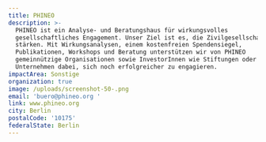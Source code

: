 ```yaml
---
title: PHINEO
description: >-
  PHINEO ist ein Analyse- und Beratungshaus für wirkungsvolles
  gesellschaftliches Engagement. Unser Ziel ist es, die Zivilgesellschaft zu
  stärken. Mit Wirkungsanalysen, einem kostenfreien Spendensiegel,
  Publikationen, Workshops und Beratung unterstützen wir von PHINEO
  gemeinnützige Organisationen sowie InvestorInnen wie Stiftungen oder
  Unternehmen dabei, sich noch erfolgreicher zu engagieren.
impactArea: Sonstige
organization: true
image: /uploads/screenshot-50-.png
email: 'buero@phineo.org '
link: www.phineo.org
city: Berlin
postalCode: '10175'
federalState: Berlin
---
```


